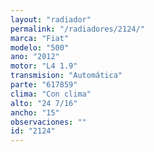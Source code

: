 ```yaml
---
layout: "radiador"
permalink: "/radiadores/2124/"
marca: "Fiat"
modelo: "500"
ano: "2012"
motor: "L4 1.9"
transmision: "Automática"
parte: "617859"
clima: "Con clima"
alto: "24 7/16"
ancho: "15"
observaciones: ""
id: "2124"
---
```


